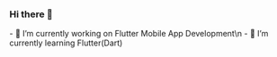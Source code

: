 ### Hi there 👋

<!--
**Somrat-H/Somrat-H** is a ✨ _special_ ✨ repository because its `README.md` (this file) appears on your GitHub profile.

Here are some ideas to get you started:
--!>
- 🔭 I’m currently working on Flutter Mobile App Development\n
- 🌱 I’m currently learning Flutter(Dart)

<!--
- !=#👯 I’m looking to collaborate on ...
- 🤔 I’m looking for help with ...
- 💬 Ask me about ...
- 📫 How to reach me: ...
- 😄 Pronouns: ...
- ⚡ Fun fact: ...
-->
<img src="https://komarev.com/ghpvc/?username=your-github-Somrat-H&style=flat-square&color=blue" alt=""/>

